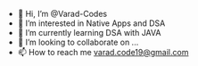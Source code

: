 - 👋 Hi, I’m @Varad-Codes
- 👀 I’m interested in Native Apps and DSA
- 🌱 I’m currently learning DSA with JAVA
- 💞️ I’m looking to collaborate on ...
- 📫 How to reach me varad.code19@gmail.com

<!---
Varad-Codes/Varad-Codes is a ✨ special ✨ repository because its `README.md` (this file) appears on your GitHub profile.
You can click the Preview link to take a look at your changes.
--->
